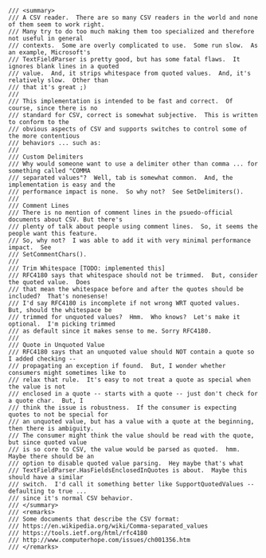     /// <summary>
    /// A CSV reader.  There are so many CSV readers in the world and none of them seem to work right.
    /// Many try to do too much making them too specialized and therefore not useful in general 
    /// contexts.  Some are overly complicated to use.  Some run slow.  As an example, Microsoft's 
    /// TextFieldParser is pretty good, but has some fatal flaws.  It ignores blank lines in a quoted
    /// value.  And, it strips whitespace from quoted values.  And, it's relatively slow.  Other than
    /// that it's great ;)
    /// 
    /// This implementation is intended to be fast and correct.  Of course, since there is no 
    /// standard for CSV, correct is somewhat subjective.  This is written to conform to the 
    /// obvious aspects of CSV and supports switches to control some of the more contentious 
    /// behaviors ... such as:
    /// 
    /// Custom Delimiters
    /// Why would someone want to use a delimiter other than comma ... for something called "COMMA
    /// separated values"?  Well, tab is somewhat common.  And, the implementation is easy and the 
    /// performance impact is none.  So why not?  See SetDelimiters().
    /// 
    /// Comment Lines
    /// There is no mention of comment lines in the psuedo-official documents about CSV. But there's
    /// plenty of talk about people using comment lines.  So, it seems the people want this feature.
    /// So, why not?  I was able to add it with very minimal performance impact.  See 
    /// SetCommentChars().
    /// 
    /// Trim Whitespace [TODO: implemented this]
    /// RFC4180 says that whitespace should not be trimmed.  But, consider the quoted value.  Does
    /// that mean the whitespace before and after the quotes should be included?  That's nonesense!
    /// I'd say RFC4180 is incomplete if not wrong WRT quoted values.  But, should the whitespace be
    /// trimmed for unquoted values?  Hmm.  Who knows?  Let's make it optional.  I'm picking trimmed
    /// as default since it makes sense to me. Sorry RFC4180.
    /// 
    /// Quote in Unquoted Value
    /// RFC4180 says that an unquoted value should NOT contain a quote so I added checking -- 
    /// propagating an exception if found.  But, I wonder whether consumers might sometimes like to
    /// relax that rule.  It's easy to not treat a quote as special when the value is not 
    /// enclosed in a quote -- starts with a quote -- just don't check for a quote char.  But, I 
    /// think the issue is robustness.  If the consumer is expecting quotes to not be special for 
    /// an unquoted value, but has a value with a quote at the beginning, then there is ambiguity.
    /// The consumer might think the value should be read with the quote, but since quoted value 
    /// is so core to CSV, the value would be parsed as quoted.  hmm.  Maybe there should be an 
    /// option to disable quoted value parsing.  Hey maybe that's what 
    /// TextFieldParser.HasFieldsEnclosedInQuotes is about.  Maybe this should have a similar 
    /// switch.  I'd call it something better like SupportQuotedValues -- defaulting to true ... 
    /// since it's normal CSV behavior.
    /// </summary>
    /// <remarks>
    /// Some documents that describe the CSV format:
    /// https://en.wikipedia.org/wiki/Comma-separated_values
    /// https://tools.ietf.org/html/rfc4180
    /// http://www.computerhope.com/issues/ch001356.htm
    /// </remarks>